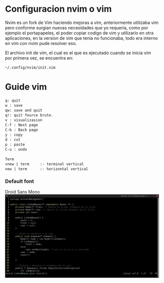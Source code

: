 # Configuracion nvim o vim
Nvim es un fork de Vim haciendo mejoras a vim, anteriormente utilizaba vim pero conforme surgian nuevas necesidades 
que yo requeria, como por ejemplo el portapapeles, el poder copiar codigo de vim y utilizarlo en otra aplicaciones,
en la version de vim que tenia no funcionaba, todo era interno en vim con nvim pude resolver eso.

El archivo init de vim, el cual es el que es ejecutado cuando se inicia vim por primera vez, se encuentra en:
~~~
~/.config/nvim/init.vim
~~~

# Guide vim
~~~
q: quit
w : save
qw: save and quit
q!: quit fource brute.
v : visualizasion
C-f : Next page
C-b : Back page
y : copy
d : cut
p : paste
C-u : undo

Term
vnew | term     :- terminal vertical
new | term      :- horizontal vertical
~~~

### Default font
Droid Sans Mono
![Linked java](./img/2LinkedQueueJava.png)

